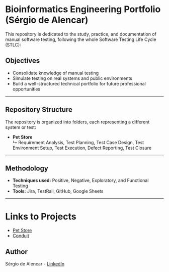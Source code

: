 
# Bioinformatics Engineering Portfolio (Sérgio de Alencar)

This repository is dedicated to the study, practice, and documentation of manual software testing, following the whole Software Testing Life Cycle (STLC):

## Objectives

- Consolidate knowledge of manual testing  
- Simulate testing on real systems and public environments  
- Build a well-structured technical portfolio for future professional opportunities  

---

## Repository Structure

The repository is organized into folders, each representing a different system or test:

- **Pet Store**  
  ↳ Requirement Analysis, Test Planning, Test Case Design, Test Environment Setup, Test Execution, Defect Reporting, Test Closure

---

## Methodology

- **Techniques used:** Positive, Negative, Exploratory, and Functional Testing  
- **Tools:** Jira, TestRail, GitHub, Google Sheets

---

# Links to Projects

- [Pet Store](https://github.com/sergiodealencar/manual-test-project/tree/main/PetStore)
- [Conduit](https://github.com/sergiodealencar/manual-test-projects/tree/main/Conduit)


## Author
Sérgio de Alencar - [LinkedIn](https://www.linkedin.com/in/sergiodealencar)

